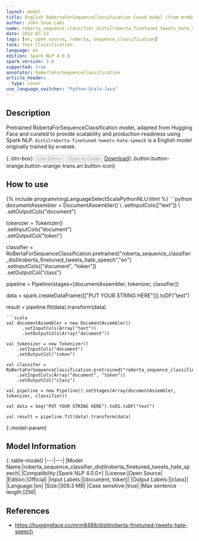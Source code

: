 ```yaml
---
layout: model
title: English RobertaForSequenceClassification Cased model (from mrm8488)
author: John Snow Labs
name: roberta_sequence_classifier_distilroberta_finetuned_tweets_hate_speech
date: 2022-07-13
tags: [en, open_source, roberta, sequence_classification]
task: Text Classification
language: en
edition: Spark NLP 4.0.0
spark_version: 3.0
supported: true
annotator: RoBertaForSequenceClassification
article_header:
  type: cover
use_language_switcher: "Python-Scala-Java"
---
```


## Description

Pretrained RobertaForSequenceClassification model, adapted from Hugging Face and curated to provide scalability and production-readiness using Spark NLP. `distilroberta-finetuned-tweets-hate-speech` is a English model originally trained by `mrm8488`.

{:.btn-box}
<button class="button button-orange" disabled>Live Demo</button>
<button class="button button-orange" disabled>Open in Colab</button>
[Download](https://s3.amazonaws.com/auxdata.johnsnowlabs.com/public/models/roberta_sequence_classifier_distilroberta_finetuned_tweets_hate_speech_en_4.0.0_3.0_1657716214810.zip){:.button.button-orange.button-orange-trans.arr.button-icon}

## How to use



<div class="tabs-box" markdown="1">
{% include programmingLanguageSelectScalaPythonNLU.html %}
```python
documentAssembler = DocumentAssembler() \
    .setInputCols(["text"]) \
    .setOutputCols("document")

tokenizer = Tokenizer() \
    .setInputCols("document") \
    .setOutputCol("token")

classifier = RoBertaForSequenceClassification.pretrained("roberta_sequence_classifier_distilroberta_finetuned_tweets_hate_speech","en") \
    .setInputCols(["document", "token"]) \
    .setOutputCol("class")
    
pipeline = Pipeline(stages=[documentAssembler, tokenizer, classifier])

data = spark.createDataFrame([["PUT YOUR STRING HERE"]]).toDF("text")

result = pipeline.fit(data).transform(data)
```
```scala
val documentAssembler = new DocumentAssembler() 
      .setInputCols(Array("text")) 
      .setOutputCols(Array("document"))
      
val tokenizer = new Tokenizer()
    .setInputCols("document")
    .setOutputCol("token")
 
val classifer = RoBertaForSequenceClassification.pretrained("roberta_sequence_classifier_distilroberta_finetuned_tweets_hate_speech","en") 
    .setInputCols(Array("document", "token")) 
    .setOutputCol("class")

val pipeline = new Pipeline().setStages(Array(documentAssembler, tokenizer, classifier))

val data = Seq("PUT YOUR STRING HERE").toDS.toDF("text")

val result = pipeline.fit(data).transform(data)
```
</div>

{:.model-param}
## Model Information

{:.table-model}
|---|---|
|Model Name:|roberta_sequence_classifier_distilroberta_finetuned_tweets_hate_speech|
|Compatibility:|Spark NLP 4.0.0+|
|License:|Open Source|
|Edition:|Official|
|Input Labels:|[document, token]|
|Output Labels:|[class]|
|Language:|en|
|Size:|309.3 MB|
|Case sensitive:|true|
|Max sentence length:|256|

## References

- https://huggingface.co/mrm8488/distilroberta-finetuned-tweets-hate-speech